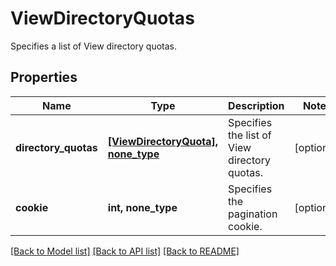 # ViewDirectoryQuotas

Specifies a list of View directory quotas.

## Properties
Name | Type | Description | Notes
------------ | ------------- | ------------- | -------------
**directory_quotas** | [**[ViewDirectoryQuota], none_type**](ViewDirectoryQuota.md) | Specifies the list of View directory quotas. | [optional] 
**cookie** | **int, none_type** | Specifies the pagination cookie. | [optional] 

[[Back to Model list]](../README.md#documentation-for-models) [[Back to API list]](../README.md#documentation-for-api-endpoints) [[Back to README]](../README.md)


